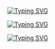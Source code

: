 [![Typing SVG](https://readme-typing-svg.demolab.com?font=Fira+Code&pause=1000&color=000000&width=435&lines=Manoj+Palkhade%21%21)](https://git.io/typing-svg)

[![Typing SVG](https://readme-typing-svg.demolab.com?font=Fira+Code&pause=1000&color=FFA500&width=435&lines=Manoj+Palkhade%21%21)](https://git.io/typing-svg)

[![Typing SVG](https://readme-typing-svg.demolab.com?font=Fira+Code&pause=1000&color=13C82C&width=435&lines=Manoj+Palkhade%21%21)](https://git.io/typing-svg)

